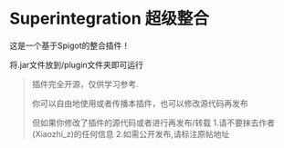 # Superintegration 超级整合
这是一个基于Spigot的整合插件！

将.jar文件放到/plugin文件夹即可运行

> 插件完全开源，仅供学习参考.
>   
> 你可以自由地使用或者传播本插件，也可以修改源代码再发布
> 
> 但如果你修改了插件的源代码或者进行再发布/转载
> 1.请不要抹去作者(Xiaozhi_z)的任何信息
> 2.如需公开发布,请标注原帖地址

